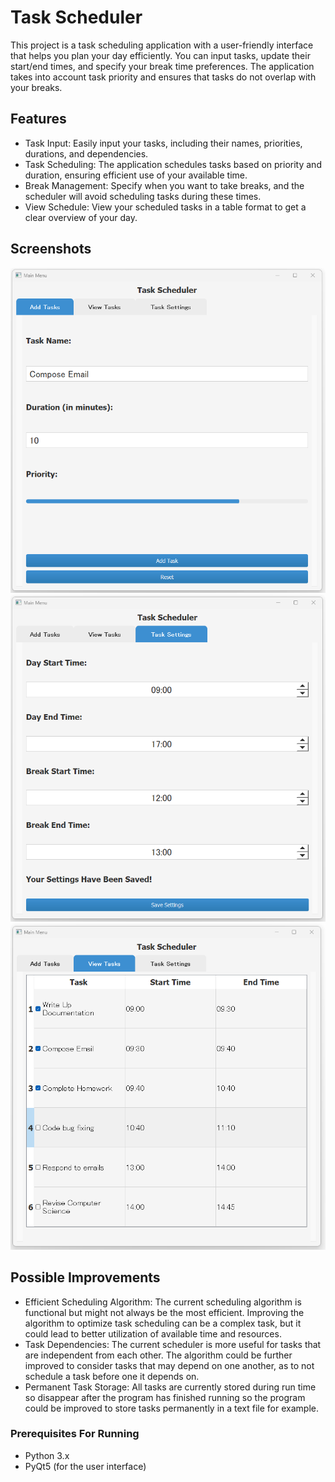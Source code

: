 # Task Scheduler

This project is a task scheduling application with a user-friendly interface that helps you plan your day efficiently. You can input tasks, update their start/end times, and specify your break time preferences. The application takes into account task priority and ensures that tasks do not overlap with your breaks.

## Features
- Task Input: Easily input your tasks, including their names, priorities, durations, and dependencies.
- Task Scheduling: The application schedules tasks based on priority and duration, ensuring efficient use of your available time.
- Break Management: Specify when you want to take breaks, and the scheduler will avoid scheduling tasks during these times.
- View Schedule: View your scheduled tasks in a table format to get a clear overview of your day.

## Screenshots

![Adding a task](https://github.com/ChristianGleitzman/TaskScheduler/blob/main/imgs/add_task.png)
![Saving Settings](https://github.com/ChristianGleitzman/TaskScheduler/blob/main/imgs/save_settings.png)
![Viewing Tasks](https://github.com/ChristianGleitzman/TaskScheduler/blob/main/imgs/view_tasks.png)

## Possible Improvements
- Efficient Scheduling Algorithm: The current scheduling algorithm is functional but might not always be the most efficient. Improving the algorithm to optimize task scheduling can be a complex task, but it could lead to better utilization of available time and resources.
- Task Dependencies: The current scheduler is more useful for tasks that are independent from each other. The algorithm could be further improved to consider tasks that may depend on one another, as to not schedule a task before one it depends on.
- Permanent Task Storage: All tasks are currently stored during run time so disappear after the program has finished running so the program could be improved to store tasks permanently in a text file for example.
  
### Prerequisites For Running
- Python 3.x
- PyQt5 (for the user interface)

